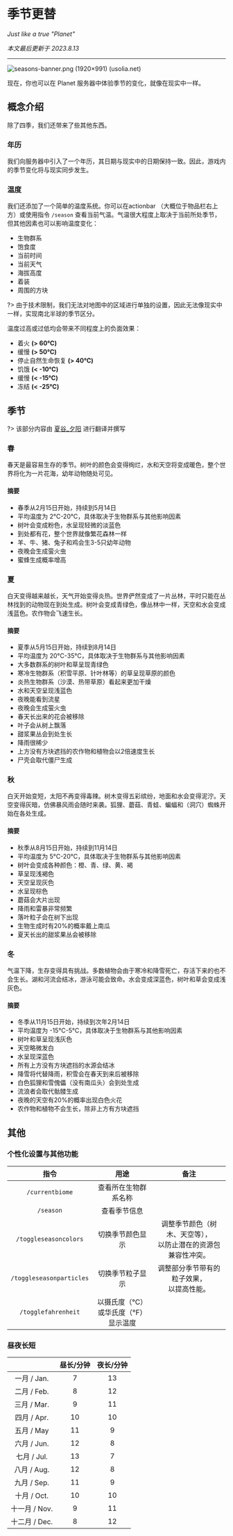 # 季节更替

*Just like a true "Planet"*

*本文最后更新于 2023.8.13*

----
![seasons-banner.png (1920×991) (usolia.net)](https://usolia.net/img/docs/pl01/seasons/seasons-banner.png)

现在，你也可以在 Planet 服务器中体验季节的变化，就像在现实中一样。

## 概念介绍

除了四季，我们还带来了些其他东西。

### 年历

我们向服务器中引入了一个年历，其日期与现实中的日期保持一致。因此，游戏内的季节变化将与现实同步发生。

### 温度

我们还添加了一个简单的温度系统。你可以在actionbar （大概位于物品栏右上方）或使用指令 `/season` 查看当前气温。气温很大程度上取决于当前所处季节，但其他因素也可以影响温度变化：

- 生物群系
- 饱食度
- 当前时间
- 当前天气
- 海拔高度
- 着装
- 周围的方块

?> 由于技术限制，我们无法对地图中的区域进行单独的设置，因此无法像现实中一样，实现南北半球的季节区分。

温度过高或过低均会带来不同程度上的负面效果：

- 着火 **(> 60℃)**
- 缓慢 **(> 50℃)**
- 停止自然生命恢复 **(> 40℃)**
- 饥饿 **(< -10℃)**
- 缓慢 **(< -15℃)**
- 冻结 **(< -25℃)**


## 季节

?> 该部分内容由 [夏谷_夕阳](https://usolia.net/members/320/) 进行翻译并撰写

### 春

春天是最容易生存的季节。树叶的颜色会变得绚烂，水和天空将变成暖色，整个世界将化为一片花海，幼年动物随处可见。

#### 摘要

- 春季从2月15日开始，持续到5月14日
- 平均温度为 2°C-20°C，具体取决于生物群系与其他影响因素
- 树叶会变成粉色，水呈现轻微的淡蓝色
- 到处都有花，整个世界就像繁花森林一样
- 羊、牛、猪、兔子和鸡会生3-5只幼年动物
- 夜晚会生成萤火虫
- 蜜蜂生成概率增高

### 夏

白天变得越来越长，天气开始变得炎热。世界俨然变成了一片丛林，平时只能在丛林找到的动物现在到处生成。树叶会变成青绿色，像丛林中一样，天空和水会变成浅蓝色。农作物会飞速生长。

#### 摘要

- 夏季从5月15日开始，持续到8月14日
- 平均温度为 20°C-35°C，具体取决于生物群系与其他影响因素
- 大多数群系的树叶和草呈现青绿色
- 寒冷生物群系（积雪平原、针叶林等）的草呈现草原的颜色
- 炎热生物群系（沙漠、热带草原）看起来更加干燥
- 水和天空呈现浅蓝色
- 夜晚能看到流星
- 夜晚会生成萤火虫
- 春天长出来的花会被移除
- 叶子会从树上飘落
- 甜浆果丛会到处生长
- 降雨很稀少
- 上方没有方块遮挡的农作物和植物会以2倍速度生长
- 尸壳会取代僵尸生成

### 秋

白天开始变短，太阳不再变得毒辣。树木变得五彩缤纷，地面和水会变得泥泞。天空变得灰暗，仿佛暴风雨会随时来袭。狐狸、蘑菇、青蛙、蝙蝠和（洞穴）蜘蛛开始在各处生成。

#### 摘要

- 秋季从8月15日开始，持续到11月14日
- 平均温度为 5°C-20°C，具体取决于生物群系与其他影响因素
- 树叶会变成各种颜色：橙、青、绿、黄、褐
- 草呈现浅褐色
- 天空呈现灰色
- 水呈现棕色
- 蘑菇会大片出现
- 降雨和雷暴非常频繁
- 落叶粒子会在树下出现
- 生物生成时有20%的概率戴上南瓜
- 夏天长出的甜浆果丛会被移除

### 冬

气温下降，生存变得具有挑战。多数植物会由于寒冷和降雪死亡，存活下来的也不会生长。湖和河流会结冰，游泳可能会致命。水会变成深蓝色，树叶和草会变成浅灰色。

#### 摘要

- 冬季从11月15日开始，持续到次年2月14日
- 平均温度为 -15°C-5°C，具体取决于生物群系与其他影响因素
- 树叶和草呈现浅灰色
- 天空略微发白
- 水呈现深蓝色
- 所有上方没有方块遮挡的水源会结冰
- 降雪将代替降雨，积雪会在春天到来后被移除
- 白色狐狸和雪傀儡（没有南瓜头）会到处生成
- 流浪者会取代骷髅生成
- 夜晚的天空有20%的概率出现白色火花
- 农作物和植物不会生长，除非上方有方块遮挡

## 其他

### 个性化设置与其他功能

|           指令           |                  用途                  |                               备注                               |
|:------------------------:|:--------------------------------------:|:----------------------------------------------------------------:|
|     `/currentbiome`      |          查看所在生物群系名称          |                                                                  |
|        `/season`         |              查看季节信息              |                                                                  |
|  `/toggleseasoncolors`   |            切换季节颜色显示            | 调整季节颜色（树木、天空等），<br>以防止潜在的资源包兼容性冲突。 |
| `/toggleseasonparticles` |            切换季节粒子显示            |           调整部分季节带有的粒子效果，<br>以提高性能。           |
|   `/togglefahrenheit`    | 以摄氏度（℃）<br>或华氏度（℉）显示温度 |                                                                  |

### 昼夜长短

|               | 昼长/分钟 | 夜长/分钟 |
|:-------------:|:---------:|:---------:|
|  一月 / Jan.  |     7     |    13     |
|  二月 / Feb.  |     8     |    12     |
|  三月 / Mar.  |     9     |    11     |
|  四月 / Apr.  |    10     |    10     |
|  五月 / May   |    11     |     9     |
|  六月 / Jun.  |    12     |     8     |
|  七月 / Jul.  |    13     |     7     |
|  八月 / Aug.  |    12     |     8     |
|  九月 / Sep.  |    11     |     9     |
|  十月 / Oct.  |    10     |    10     |
| 十一月 / Nov. |     9     |    11     |
| 十二月 / Dec. |     8     |    12     |

